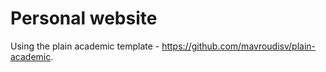 # Personal website
Using the plain academic template - https://github.com/mavroudisv/plain-academic.
